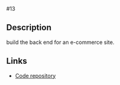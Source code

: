 #13

## Description
build the back end for an e-commerce site.

## Links 
+ [Code repository](https://github.com/Ndvschen8/13-Challenge.git)




